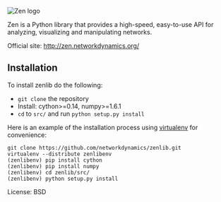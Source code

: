 ![Zen logo](http://www.networkdynamics.org/static/zen/zen_logo.png)

Zen is a Python library that provides a high-speed, easy-to-use API for analyzing, visualizing and manipulating networks.

Official site: http://zen.networkdynamics.org/

## Installation

To install zenlib do the following:

- ``git clone`` the repository
- Install: cython>=0.14, numpy>=1.6.1
- ``cd`` to ``src/`` and run ``python setup.py install``

Here is an example of the installation process using [virtualenv](http://www.virtualenv.org/en/latest/index.html) for
convenience:

    git clone https://github.com/networkdynamics/zenlib.git
    virtualenv --distribute zenlibenv
    (zenlibenv) pip install cython
    (zenlibenv) pip install numpy
    (zenlibenv) cd zenlib/src/
    (zenlibenv) python setup.py install

License: BSD
